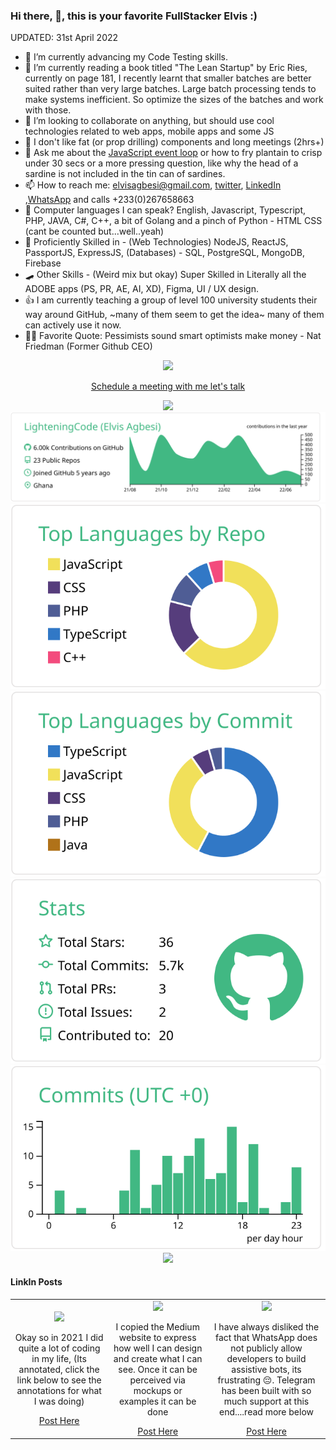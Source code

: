 ### Hi there, 👋, this is your favorite FullStacker Elvis :)


UPDATED: 31st April 2022

- 🔭 I’m currently advancing my Code Testing skills.
- 🌱 I’m currently reading a book titled "The Lean Startup" by Eric Ries, currently on page 181, I recently learnt that smaller batches are better suited rather than very large batches. Large batch processing tends to make systems inefficient. So optimize the sizes of the batches and work with those.
- 👯 I’m looking to collaborate on anything, but should use cool technologies related to web apps, mobile apps and some JS 
- 🤔 I don't like fat (or prop drilling) components and long meetings (2hrs+) 
- 💬 Ask me about the <a href="https://youtu.be/8aGhZQkoFbQ">JavaScript event loop</a>  or how to fry plantain to crisp under 30 secs or a more pressing question, like why the head of a sardine is not included in the tin can of sardines.
- 📫 How to reach me: elvisagbesi@gmail.com, [twitter](https://twitter.com/ben__elvis), [LinkedIn](https://www.linkedin.com/in/elvis-agbesi-81b615171/) ,[WhatsApp](https://wa.me/+233267658663) and calls +233(0)267658663 
- 🦾 Computer languages I can speak? English, Javascript, Typescript, PHP, JAVA, C#, C++, a bit of Golang and a pinch of Python - HTML CSS (cant be counted but...well..yeah)
- 🌌 Proficiently Skilled in - (Web Technologies) NodeJS, ReactJS, PassportJS, ExpressJS, (Databases) - SQL, PostgreSQL, MongoDB, Firebase
- 🛹 Other Skills - (Weird mix but okay) Super Skilled in Literally all the ADOBE apps (PS, PR, AE, AI, XD), Figma, UI / UX design.
- 👍 I am currently teaching a group of level 100 university students their way around GitHub, ~many of them seem to get the idea~ many of them can actively use it now.
- 🐱‍👤 Favorite Quote: Pessimists sound smart optimists make money - Nat Friedman (Former Github CEO)

<div align="center">
  
  <picture>
  <source media="(prefers-color-scheme: dark)" srcset="http://github-readme-streak-stats.herokuapp.com?user=LighteningCode&theme=midnight-purple&hide_border=true">
 <img src="http://github-readme-streak-stats.herokuapp.com?user=LighteningCode&theme=vue&hide_border=true" />
</picture>

<div>
  <a href="https://calendly.com/elvisagbesi/meeting-with-elvis">
    <p>Schedule a meeting with me let's talk</p>
  <img width="150px" src="https://careers.calendly.com/media/b33hplzq/untitled-1600-x-300-px-new.png?anchor=center&mode=crop&width=1200&height=630&mode=crop&quality=75" />
</a>
  </div>
  
   <picture>
  <source media="(prefers-color-scheme: dark)" srcset="https://raw.githubusercontent.com/LighteningCode/summary-cards/master/profile-summary-card-output/tokyonight/0-profile-details.svg">
 <img src="https://raw.githubusercontent.com/LighteningCode/summary-cards/master/profile-summary-card-output/vue/0-profile-details.svg" />
</picture>

 <picture>
  <source media="(prefers-color-scheme: dark)" srcset="https://raw.githubusercontent.com/LighteningCode/summary-cards/master/profile-summary-card-output/tokyonight/1-repos-per-language.svg">
 <img src="https://raw.githubusercontent.com/LighteningCode/summary-cards/master/profile-summary-card-output/vue/1-repos-per-language.svg" />
</picture>

 <picture>
  <source media="(prefers-color-scheme: dark)" srcset="https://raw.githubusercontent.com/LighteningCode/summary-cards/master/profile-summary-card-output/tokyonight/2-most-commit-language.svg">
 <img src="https://raw.githubusercontent.com/LighteningCode/summary-cards/master/profile-summary-card-output/vue/2-most-commit-language.svg" />
</picture>
  

   <picture>
  <source media="(prefers-color-scheme: dark)" srcset="https://raw.githubusercontent.com/LighteningCode/summary-cards/master/profile-summary-card-output/tokyonight/3-stats.svg">
 <img src="https://raw.githubusercontent.com/LighteningCode/summary-cards/master/profile-summary-card-output/vue/3-stats.svg" />
</picture>

   <picture>
  <source media="(prefers-color-scheme: dark)" srcset="https://raw.githubusercontent.com/LighteningCode/summary-cards/master/profile-summary-card-output/tokyonight/4-productive-time.svg">
 <img src="https://raw.githubusercontent.com/LighteningCode/summary-cards/master/profile-summary-card-output/vue/4-productive-time.svg" />
</picture>

<a href="https://spotify-github-profile.vercel.app/api/view?uid=31ugqngbwfo7jn73yqjx4unxbaem&redirect=true">
   <picture>
  <source media="(prefers-color-scheme: dark)" srcset="https://spotify-github-profile.vercel.app/api/view?uid=31ugqngbwfo7jn73yqjx4unxbaem&cover_image=true&theme=default&bar_color=53b14f&bar_color_cover=true">
 <img src="https://spotify-github-profile.vercel.app/api/view?uid=31ugqngbwfo7jn73yqjx4unxbaem&cover_image=true&theme=default&bar_color=53b14f&bar_color_cover=true" />
</picture>
</a>

  
</div>


#### LinkIn Posts
<table>
  <tr>
    <td align="center" colspan="1">
      <center>
    <img height="150px"  src="https://media-exp1.licdn.com/dms/image/sync/C4E27AQGT5-TdEnu5lg/articleshare-shrink_800/0/1650735192507?e=2147483647&v=beta&t=adZLH7cxcNvDRQ-YT5KiTRjRs5nI0z5n-kkk7dA-_fM" />
      <p>Okay so in 2021 I did quite a lot of coding in my life, (Its annotated, click the link below to see the annotations for what I was doing)</p>
      <a href="https://www.linkedin.com/posts/elvis-agbesi-81b615171_lighteningcodes-2021-github-skyline-activity-6922515329336131584-X-TA?utm_source=linkedin_share&utm_medium=member_desktop_web">Post Here</a>
        </center>
    </td>
     <td align="center" colspan="1">
       <center>
    <img height="150px" src="https://media-exp1.licdn.com/dms/image/C4D22AQFrqnlHsYQBQw/feedshare-shrink_800/0/1649336733588?e=2147483647&v=beta&t=8AKS83hnSezh8yukVZLbGaHfAyVUaqno3ABtEglQLZQ" />
      <p>I copied the Medium website to express how well I can design and create what I can see. Once it can be perceived via mockups or examples it can be done</p>
      <a href="https://www.linkedin.com/posts/elvis-agbesi-81b615171_github-opensource-design-activity-6917819662894260225-6FV1?utm_source=linkedin_share&utm_medium=member_desktop_web">Post Here</a>
         </center>
    </td>
     <td align="center"  colspan="1">
    <img height="150px" src="https://media-exp1.licdn.com/dms/image/C4D22AQGtBg8LB4DBMA/feedshare-shrink_800/0/1648143838293?e=2147483647&v=beta&t=aibWhxYpQ0rK6dwPKyasPK9F5uR1U5nmE5Hi1tKlS28" />
      <p>I have always disliked the fact that WhatsApp does not publicly allow developers to build assistive bots, its frustrating 😔. Telegram has been built with so much support at this end....read more below</p>
      <a href="https://www.linkedin.com/posts/elvis-agbesi-81b615171_community-python-learning-activity-6912816302571020288--cbr?utm_source=linkedin_share&utm_medium=member_desktop_web">Post Here</a>
    </td>
    
  </tr>
  </table>


